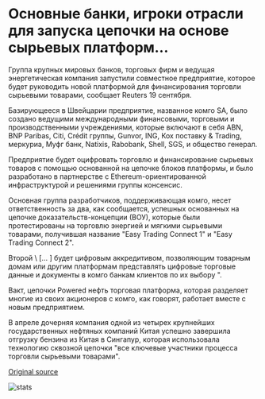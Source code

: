 # Основные банки, игроки отрасли для запуска цепочки на основе сырьевых платформ...

Группа крупных мировых банков, торговых фирм и ведущая энергетическая компания запустили совместное предприятие, которое будет руководить новой платформой для финансирования торговли сырьевыми товарами, сообщает Reuters 19 сентября.

Базирующееся в Швейцарии предприятие, названное комго SA, было создано ведущими международными финансовыми, торговыми и производственными учреждениями, которые включают в себя ABN, BNP Paribas, Citi, Crédit группы, Gunvor, ING, Кох поставку & Trading, меркуриа, Муфг банк, Natixis, Rabobank, Shell, SGS, и общество генерал.

Предприятие будет оцифровать торговлю и финансирование сырьевых товаров с помощью основанной на цепочке блоков платформы, и было разработано в партнерстве с Ethereum-ориентированной инфраструктурой и решениями группы консенсис.

Основная группа разработчиков, поддерживающая комго, несет ответственность за два, как сообщается, успешных основанных на цепочке доказательств-концепции (ВОУ), которые были протестированы на торговлю энергией и мягкими сырьевыми товарами, получившая название "Easy Trading Connect 1" и "Easy Trading Connect 2".

Второй \ [... \] будет цифровым аккредитивом, позволяющим товарным домам или другим платформам представлять цифровые торговые данные и документы в комго банкам клиентов по их выбору ".

Вакт, цепочки Powered нефть торговая платформа, которая разделяет многие из своих акционеров с комго, как говорят, работает вместе с новым предприятием.

В апреле дочерняя компания одной из четырех крупнейших государственных нефтяных компаний Китая успешно завершила отгрузку бензина из Китая в Сингапур, которая использовала технологию сквозной цепочки "все ключевые участники процесса торговли сырьевыми товарами".

[Original source](https://cointelegraph.com/news/major-banks-industry-players-to-launch-blockchain-based-commodities-platform)

![stats](https://c.statcounter.com/11760860/0/a89fa40b/1/ "stats")